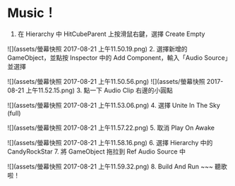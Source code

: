 # Music！

1. 在 Hierarchy 中 HitCubeParent 上按滑鼠右鍵，選擇 Create Empty

![](assets/螢幕快照 2017-08-21 上午11.50.19.png)
2. 選擇新增的 GameObject，並點按 Inspector 中的 Add Component，輸入「Audio Source」並選擇

![](assets/螢幕快照 2017-08-21 上午11.50.56.png)
![](assets/螢幕快照 2017-08-21 上午11.52.15.png)
3. 點一下 Audio Clip 右邊的小圓點

![](assets/螢幕快照 2017-08-21 上午11.53.06.png)
4. 選擇 Unite In The Sky (full) 

![](assets/螢幕快照 2017-08-21 上午11.57.22.png)
5. 取消 Play On Awake

![](assets/螢幕快照 2017-08-21 上午11.58.16.png)
6. 選擇 Hierarchy 中的 CandyRockStar
7. 將 GameObject 拖拉到 Ref Audio Source 中

![](assets/螢幕快照 2017-08-21 上午11.59.32.png)
8. Build And Run ~~~ 聽歌啦！